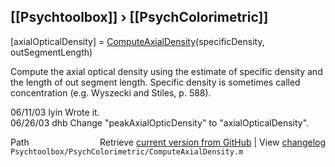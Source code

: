 ## [[Psychtoolbox]] &#8250; [[PsychColorimetric]]

[axialOpticalDensity] = [ComputeAxialDensity](ComputeAxialDensity)(specificDensity, outSegmentLength)  
  
Compute the axial optical density using the estimate of specific density and  
the length of out segment length.  Specific density is sometimes called   
concentration (e.g. Wyszecki and Stiles, p. 588).  
  
06/11/03 lyin Wrote it.  
06/26/03 dhb    Change "peakAxialOpticDensity" to "axialOpticalDensity".  




<div class="code_header" style="text-align:right;">
  <span style="float:left;">Path&nbsp;&nbsp;</span> <span class="counter">Retrieve <a href=
  "https://raw.github.com/Psychtoolbox-3/Psychtoolbox-3/beta/Psychtoolbox/PsychColorimetric/ComputeAxialDensity.m">current version from GitHub</a> | View <a href=
  "https://github.com/Psychtoolbox-3/Psychtoolbox-3/commits/beta/Psychtoolbox/PsychColorimetric/ComputeAxialDensity.m">changelog</a></span>
</div>
<div class="code">
  <code>Psychtoolbox/PsychColorimetric/ComputeAxialDensity.m</code>
</div>

